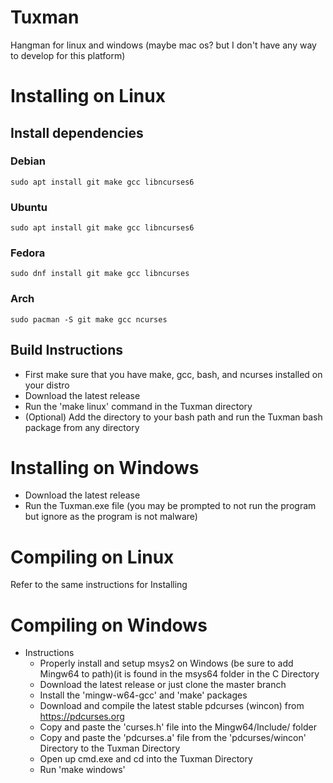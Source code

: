 # Tuxman
Hangman for linux and windows (maybe mac os? but I don't have any way to develop for this platform)

# Installing on Linux

## Install dependencies

### Debian
```sudo apt install git make gcc libncurses6```

### Ubuntu
```sudo apt install git make gcc libncurses6```

### Fedora
```sudo dnf install git make gcc libncurses```

### Arch
```sudo pacman -S git make gcc ncurses```

## Build Instructions
* First make sure that you have make, gcc, bash, and ncurses installed on your distro
* Download the latest release
* Run the 'make linux' command in the Tuxman directory
* (Optional) Add the directory to your bash path and run the Tuxman bash package from any directory

# Installing on Windows

* Download the latest release
* Run the Tuxman.exe file (you may be prompted to not run the program but ignore as the program is not malware)

# Compiling on Linux

Refer to the same instructions for Installing

# Compiling on Windows

* Instructions
    * Properly install and setup msys2 on Windows (be sure to add Mingw64 to path)(it is found in the msys64 folder in the C Directory
	* Download the latest release or just clone the master branch
    * Install the 'mingw-w64-gcc' and 'make' packages
    * Download and compile the latest stable pdcurses (wincon) from https://pdcurses.org
    * Copy and paste the 'curses.h' file into the Mingw64/Include/ folder
	* Copy and paste the 'pdcurses.a' file from the 'pdcurses/wincon' Directory to the Tuxman Directory
	* Open up cmd.exe and cd into the Tuxman Directory
	* Run 'make windows'
